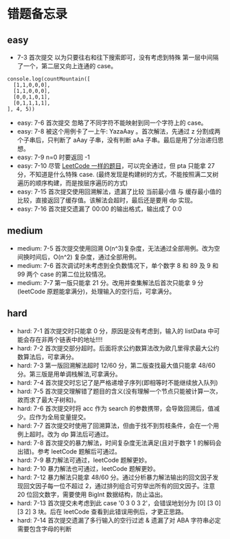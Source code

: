 # 错题备忘录

## easy

- 7-3 首次提交 以为只要往右和往下搜索即可，没有考虑到特殊 第一层中间隔了一个，第二层又向上连通的 case。

```
console.log(countMountain([
  [1,1,0,0,0],
  [1,1,0,0,0],
  [0,0,1,0,1],
  [0,1,1,1,1],
], 4, 5))
```

- easy: 7-6 首次提交 忽略了不同字符不能映射到同一个字符上的 case。
- easy: 7-8 被这个用例卡了一上午: YazaAay 。首次解法，先通过 z 分割成两个子串后，只判断了 aAay 子串，没有判断 aAa 子串。最后是用了分治递归思想。
- easy: 7-9 n=0 时要返回 -1
- easy: 7-10 尽管 [LeetCode 一样的题目](https://leetcode.cn/problems/validate-binary-search-tree/submissions/496891943/)，可以完全通过，但 pta 只能拿 27 分，不知道是什么特殊 case. (最终发现是构建树的方式，不能按照满二叉树遍历的顺序构建，而是按层序遍历的方式)
- easy: 7-15 首次提交使用回溯解法，遗漏了比较 当前最小值 与 缓存最小值的比较，直接返回了缓存值。该解法会超时，最后还是要用 dp 实现。
- easy: 7-16 首次提交遗漏了 00:00 的输出格式，输出成了 0:0

## medium

- medium: 7-5 首次提交使用回溯 O(n^3)复杂度，无法通过全部用例。改为空间换时间后，O(n^2) 复杂度，通过全部用例。
- medium: 7-6 首次调试时未考虑到全负数情况下，单个数字 8 和 89 及 9 和 99 两个 case 的第二位比较情况。
- medium: 7-7 第一版只能拿 21 分。改用并查集解法后首次只能拿 9 分(leetCode 原题能拿满分)，处理输入的空行后，可拿满分。

## hard

- hard: 7-1 首次提交时只能拿 0 分，原因是没有考虑到，输入的 listData 中可能会存在非两个链表中的地址!!!!
- hard: 7-2 首次提交部分超时。后面将求公约数算法改为欧几里得求最大公约数算法后，可拿满分。
- hard: 7-3 第一版回溯解法超时 12/60 分，第二版查找最大值只能拿 48/60 分。第三版是用单调栈解法,可拿满分。
- hard: 7-4 首次提交时忘记了是严格递增子序列(即相等时不能继续放入队列)
- hard: 7-5 首次提交理解错了题目的含义(没有理解一个节点只能被计算一次，故而求了最大子树和)。
- hard: 7-6 首次提交时将 acc 作为 search 的参数携带，会导致回溯后，值减少。应作为全局变量提交。
- hard: 7-7 首次提交时使用了回溯算法，但由于找不到剪枝条件，会在一个用例上超时。改为 dp 算法后可通过。
- hard: 7-8 首次提交的暴力解法，时间复杂度无法满足(且对于数字 1 的解码会出错)。参考 leetCode 题解后可通过。
- hard: 7-9 暴力解法可通过，leetCode 题解更妙。
- hard: 7-10 暴力解法也可通过，leetCode 题解更妙。
- hard: 7-12 暴力解法只能拿 48/60 分。通过分析暴力解法输出的回文因子发现回文因子每一位不超过 2，通过排列组合可穷举出所有的回文因子。注意 20 位回文数字，需要使用 BigInt 数据结构，防止溢出。
- hard: 7-13 首次提交未考虑到此 case '0 3 0 3 2'，会错误地划分为 [0] [3 0] [3 2] 3 块。后在 leetCode 查看到此错误用例后，才更正思路。
- hard: 7-14 首次提交遗漏了多行输入的空行过滤 & 遗漏了对 ABA 字符串必定需要包含字母的判断

